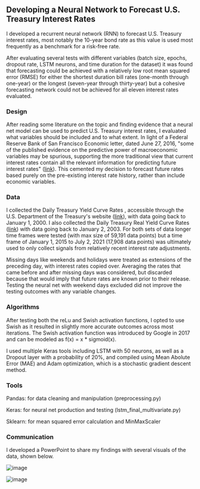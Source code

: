 ## Developing a Neural Network to Forecast U.S. Treasury Interest Rates
I developed a recurrent neural network (RNN) to forecast U.S. Treasury interest rates, most notably the 10-year bond rate as this value is used most frequently as a benchmark for a risk-free rate. 

After evaluating several tests with different variables (batch size, epochs, dropout rate, LSTM neurons, and time duration for the dataset) it was found that forecasting could be achieved with a relatively low root mean squared error (RMSE) for either the shortest duration bill rates (one-month through one-year) or the longest (seven-year through thirty-year) but a cohesive forecasting network could not be achieved for all eleven interest rates evaluated. 


### Design
After reading some literature on the topic and finding evidence that a neural net model can be used to predict U.S. Treasury interest rates, I evaluated what variables should be included and to what extent. In light of a Federal Reserve Bank of San Francisco Economic letter, dated June 27, 2016, "some of the published evidence on the predictive power of macroeconomic variables may be spurious, supporting the more traditional view that current interest rates contain all the relevant information for predicting future interest rates" ([link](https://www.frbsf.org/economic-research/files/el2016-20.pdf)). This cemented my decision to forecast future rates based purely on the pre-existing interest rate history, rather than include economic variables. 

### Data
I collected the Daily Treasury Yield Curve Rates , accessible through the U.S. Department of the Treasury's website ([link](https://www.treasury.gov/resource-center/data-chart-center/interest-rates/Pages/TextView.aspx?data=yield)), with data going back to January 1, 2000. I also collected the Daily Treasury Real Yield Curve Rates ([link](https://www.treasury.gov/resource-center/data-chart-center/interest-rates/Pages/TextView.aspx?data=realyield)) with data going back to January 2, 2003. For both sets of data longer time frames were tested (with max size of 59,191 data points) but a time frame of January 1, 2015 to July 2, 2021 (17,908 data points) was ultimately used to only collect signals from relatively recent interest rate adjustments. 

Missing days like weekends and holidays were treated as extensions of the preceding day, with interest rates copied over. Averaging the rates that came before and after missing days was considered, but discarded because that would imply that future rates are known prior to their release. Testing the neural net with weekend days excluded did not improve the testing outcomes with any variable changes.

### Algorithms
After testing both the reLu and Swish activation functions, I opted to use Swish as it resulted in slightly more accurate outcomes across most iterations. The Swish activation function was introduced by Google in 2017 and can be modeled as f(x) = x * sigmoid(x). 

I used multiple Keras tools including LSTM with 50 neurons, as well as a Dropout layer with a probability of 20%, and compiled using Mean Abolute Error (MAE) and Adam optimization, which is a stochastic gradient descent method. 


### Tools
Pandas: for data cleaning and manipulation (preprocessing.py)

Keras: for neural net production and testing (lstm_final_multivariate.py)

Sklearn: for mean squared error calculation and MinMaxScaler



### Communication
I developed a PowerPoint to share my findings with several visuals of the data, shown below. 

![image](https://user-images.githubusercontent.com/71529189/125053079-a986a800-e072-11eb-876e-a7893e8727c7.png)

![image](https://user-images.githubusercontent.com/71529189/125053097-b1464c80-e072-11eb-8ddf-07fcc3a408aa.png)

